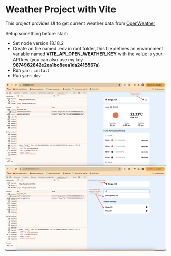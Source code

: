 # Weather Project with Vite

This project provides UI to get current weather data from [OpenWeather](https://openweathermap.org/)

Setup something before start:
- Set node version 18.18.2
- Create an file named .env in root folder, this file defines an environment variable named **VITE_API_OPEN_WEATHER_KEY** with the value is your API key (you can also use my key **9874962842e2ea1bc8eea1da2415567a**)
- Run `yarn install`
- Run `yarn dev`

![home page](https://raw.githubusercontent.com/minhnhut123456/weather-project/main/preview-images/home.png)
![search page](https://raw.githubusercontent.com/minhnhut123456/weather-project/main/preview-images/search.png)
